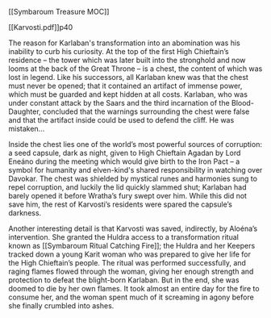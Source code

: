 [[Symbaroum Treasure MOC]]

[[Karvosti.pdf]]p40

The reason for Karlaban's transformation into an abomination was his inability to curb his curiosity. At the top of the first High Chieftain’s residence – the tower which was later built into the stronghold and now looms at the back of the Great Throne – is a chest, the content of which was lost in legend. Like his successors, all Karlaban knew was that the chest must never be opened; that it contained an artifact of immense power, which must be guarded and kept hidden at all costs. Karlaban, who was under constant attack by the Saars and the third incarnation of the Blood-Daughter, concluded that the warnings surrounding the chest were false and that the artifact inside could be used to defend the cliff. He was mistaken...

Inside the chest lies one of the world’s most powerful sources of corruption: a seed capsule, dark as night, given to High Chieftain Agadan by Lord Eneáno during the meeting which would give birth to the Iron Pact – a symbol for humanity and elven-kind's shared responsibility in watching over Davokar. The chest was shielded by mystical runes and harmonies sung to repel corruption, and luckily the lid quickly slammed shut; Karlaban had barely opened it before Wratha’s fury swept over him. While this did not save him, the rest of Karvosti’s residents were spared the capsule’s darkness.

Another interesting detail is that Karvosti was saved, indirectly, by Aloéna’s intervention. She granted the Huldra access to a transformation ritual known as [[Symbaroum Ritual Catching Fire]]; the Huldra and her Keepers tracked down a young Karit woman who was prepared to give her life for the High Chieftain’s people. The ritual was performed successfully, and raging flames flowed through the woman, giving her enough strength and protection to defeat the blight-born Karlaban. But in the end, she was doomed to die by her own flames. It took almost an entire day for the fire to consume her, and the woman spent much of it screaming in agony before she finally crumbled into ashes.